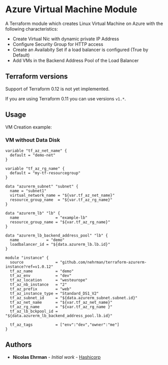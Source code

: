 # Azure Virtual Machine Module

A Terraform module which creates Linux Virtual Machine on Azure with the following characteristics:
- Create Virtual Nic with dynamic private IP Address
- Configure Security Group for HTTP access
- Create an Availabity Set if a load balancer is configured (True by Default)
- Add VMs in the Backend Address Pool of the Load Balancer

## Terraform versions

Support of Terraform 0.12 is not yet implemented.

If you are using Terraform 0.11 you can use versions `v1.*`.

## Usage

VM Creation example: 

### VM without Data Disk 

```hcl
variable "tf_az_net_name" {
  default = "demo-net"
}

variable "tf_az_rg_name" {
  default = "my-tf-resourcegroup"
}

data "azurerm_subnet" "subnet" {
  name = "subnet1"
  virtual_network_name = "${var.tf_az_net_name}"
  resource_group_name  = "${var.tf_az_rg_name}"
}

data "azurerm_lb" "lb" {
  name                = "example-lb"
  resource_group_name = "${var.tf_az_rg_name}"
}

data "azurerm_lb_backend_address_pool" "lb" {
  name            = "demo"
  loadbalancer_id = "${data.azurerm_lb.lb.id}"
}

module "instance" {
  source              = "github.com/nehrman/terraform-azurerm-instance?ref=v1.0.12"
  tf_az_name          = "demo"
  tf_az_env           = "dev"
  tf_az_location      = "westeurope"
  tf_az_nb_instance   = "2"
  tf_az_prefix        = "web"
  tf_az_instance_type = "Standard_DS1_V2"
  tf_az_subnet_id     = "${data.azurerm_subnet.subnet.id}"
  tf_az_net_name      = "${var.tf_az_net_name}"
  tf_az_rg_name       = "${var.tf_az_rg_name }"
  tf_az_lb_bckpool_id = "${data.azurerm_lb_backend_address_pool.lb.id}"

  tf_az_tags          = ["env":"dev","owner":"me"]
}
```

## Authors

* **Nicolas Ehrman** - *Initial work* - [Hashicorp](https://www.hashicorp.com)



